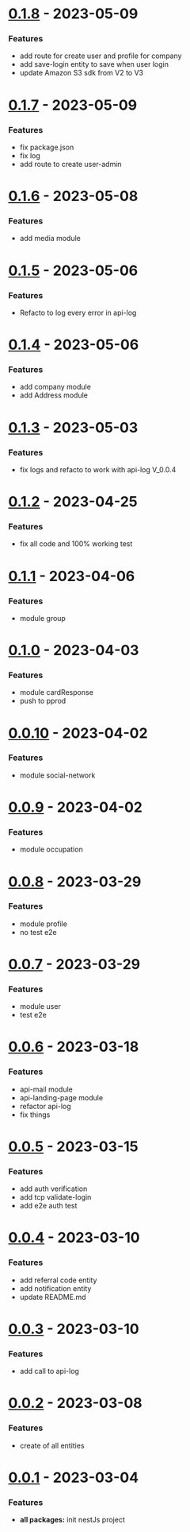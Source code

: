 # [0.1.8](https://github.com/WalletShareOrg/api-wallet-share/releases/tag/V_0.1.8) - 2023-05-09

### Features
- add route for create user and profile for company
- add save-login entity to save when user login
- update Amazon S3 sdk from V2 to V3

# [0.1.7](https://github.com/WalletShareOrg/api-wallet-share/releases/tag/V_0.1.7) - 2023-05-09

### Features
- fix package.json
- fix log
- add route to create user-admin

# [0.1.6](https://github.com/WalletShareOrg/api-wallet-share/releases/tag/V_0.1.6) - 2023-05-08

### Features
- add media module

# [0.1.5](https://github.com/WalletShareOrg/api-wallet-share/releases/tag/V_0.1.5) - 2023-05-06

### Features
- Refacto to log every error in api-log

# [0.1.4](https://github.com/WalletShareOrg/api-wallet-share/releases/tag/V_0.1.4) - 2023-05-06

### Features
- add company module
- add Address module

# [0.1.3](https://github.com/WalletShareOrg/api-wallet-share/releases/tag/V_0.1.3) - 2023-05-03

### Features
- fix logs and refacto to work with api-log V_0.0.4

# [0.1.2](https://github.com/WalletShareOrg/api-wallet-share/releases/tag/V_0.1.2) - 2023-04-25

### Features
- fix all code and 100% working test

# [0.1.1](https://github.com/WalletShareOrg/api-wallet-share/releases/tag/V_0.1.1) - 2023-04-06

### Features
- module group

# [0.1.0](https://github.com/WalletShareOrg/api-wallet-share/releases/tag/V_0.1.0) - 2023-04-03

### Features
- module cardResponse
- push to pprod

# [0.0.10](https://github.com/WalletShareOrg/api-wallet-share/releases/tag/V_0.0.10) - 2023-04-02

### Features
- module social-network

# [0.0.9](https://github.com/WalletShareOrg/api-wallet-share/releases/tag/V_0.0.9) - 2023-04-02

### Features
- module occupation

# [0.0.8](https://github.com/WalletShareOrg/api-wallet-share/releases/tag/V_0.0.8) - 2023-03-29

### Features
- module profile
- no test e2e

# [0.0.7](https://github.com/WalletShareOrg/api-wallet-share/releases/tag/V_0.0.7) - 2023-03-29

### Features
- module user
- test e2e

# [0.0.6](https://github.com/WalletShareOrg/api-wallet-share/releases/tag/V_0.0.6) - 2023-03-18

### Features
- api-mail module
- api-landing-page module
- refactor api-log
- fix things

# [0.0.5](https://github.com/WalletShareOrg/api-wallet-share/releases/tag/V_0.0.5) - 2023-03-15

### Features
- add auth verification
- add tcp validate-login
- add e2e auth test

# [0.0.4](https://github.com/WalletShareOrg/api-wallet-share/releases/tag/V_0.0.4) - 2023-03-10

### Features
- add referral code entity
- add notification entity
- update README.md

# [0.0.3](https://github.com/WalletShareOrg/api-wallet-share/releases/tag/V_0.0.3) - 2023-03-10

### Features
- add call to api-log

# [0.0.2](https://github.com/WalletShareOrg/api-wallet-share/releases/tag/V_0.0.2) - 2023-03-08

### Features
- create of all entities

# [0.0.1](https://github.com/WalletShareOrg/api-wallet-share/releases/tag/V_0.0.1) - 2023-03-04

### Features
- **all packages:** init nestJs project
